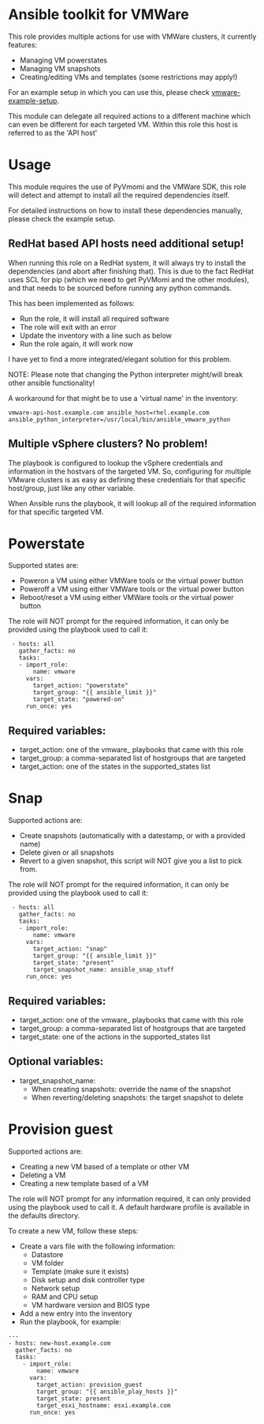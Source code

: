 # Ansible toolkit for VMWare
This role provides multiple actions for use with VMWare clusters, it currently
features:

* Managing VM powerstates
* Managing VM snapshots
* Creating/editing VMs and templates (some restrictions may apply!)

For an example setup in which you can use this, please check
[vmware-example-setup](https://github.com/Thulium-Drake/ansible/tree/master/vmware-example-setup).

This module can delegate all required actions to a different machine which can
even be different for each targeted VM. Within this role this host is
referred to as the 'API host'

# Usage
This module requires the use of PyVmomi and the VMWare SDK, this role will
detect and attempt to install all the required dependencies itself.

For detailed instructions on how to install these dependencies manually, please
check the example setup.

## RedHat based API hosts need additional setup!
When running this role on a RedHat system, it will always try to install the
dependencies (and abort after finishing that). This is due to the fact RedHat
uses SCL for pip (which we need to get PyVMomi and the other modules), and that
needs to be sourced before running any python commands.

This has been implemented as follows:

* Run the role, it will install all required software
* The role will exit with an error
* Update the inventory with a line such as below
* Run the role again, it will work now

I have yet to find a more integrated/elegant solution for this problem.

NOTE: Please note that changing the Python interpreter might/will break other
ansible functionality!

A workaround for that might be to use a 'virtual name' in the inventory:

```
vmware-api-host.example.com ansible_host=rhel.example.com ansible_python_interpreter=/usr/local/bin/ansible_vmware_python
```

## Multiple vSphere clusters? No problem!
The playbook is configured to lookup the vSphere credentials and information
in the hostvars of the targeted VM.  So, configuring for multiple VMware
clusters is as easy as defining these credentials for that specific host/group,
just like any other variable.

When Ansible runs the playbook, it will lookup all of the required information
for that specific targeted VM.

# Powerstate
Supported states are:

 * Poweron a VM using either VMWare tools or the virtual power button
 * Poweroff a VM using either VMWare tools or the virtual power button
 * Reboot/reset a VM using either VMWare tools or the virtual power button

The role will NOT prompt for the required information, it can only be
provided using the playbook used to call it:

```
 - hosts: all
   gather_facts: no
   tasks:
   - import_role:
       name: vmware
     vars:
       target_action: "powerstate"
       target_group: "{{ ansible_limit }}"
       target_state: "powered-on"
     run_once: yes
```

## Required variables:

 * target_action: one of the vmware_ playbooks that came with this role
 * target_group: a comma-separated list of hostgroups that are targeted
 * target_action: one of the states in the supported_states list

# Snap
Supported actions are:

 * Create snapshots (automatically with a datestamp, or with a provided name)
 * Delete given or all snapshots
 * Revert to a given snapshot, this script will NOT give you a list to pick from.

The role will NOT prompt for the required information, it can only be
provided using the playbook used to call it:

```
 - hosts: all
   gather_facts: no
   tasks:
   - import_role:
       name: vmware
     vars:
       target_action: "snap"
       target_group: "{{ ansible_limit }}"
       target_state: "present"
       target_snapshot_name: ansible_snap_stuff
     run_once: yes
```

## Required variables:

 * target_action: one of the vmware_ playbooks that came with this role
 * target_group: a comma-separated list of hostgroups that are targeted
 * target_state: one of the actions in the supported_states list

## Optional variables:

 * target_snapshot_name:
   * When creating snapshots: override the name of the snapshot
   * When reverting/deleting snapshots: the target snapshot to delete

# Provision guest
Supported actions are:

* Creating a new VM based of a template or other VM
* Deleting a VM
* Creating a new template based of a VM

The role will NOT prompt for any information required, it can only
provided using the playbook used to call it. A default hardware profile is
available in the defaults directory.

To create a new VM, follow these steps:

* Create a vars file with the following information:
  * Datastore
  * VM folder
  * Template (make sure it exists)
  * Disk setup and disk controller type
  * Network setup
  * RAM and CPU setup
  * VM hardware version and BIOS type
* Add a new entry into the inventory
* Run the playbook, for example:

```
---
- hosts: new-host.example.com
  gather_facts: no
  tasks:
    - import_role:
        name: vmware
      vars:
        target_action: provision_guest
        target_group: "{{ ansible_play_hosts }}"
        target_state: present
        target_esxi_hostname: esxi.example.com
      run_once: yes
```
